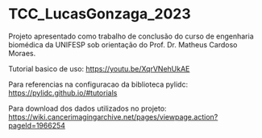 # TCC_LucasGonzaga_2023
Projeto apresentado como trabalho de conclusão do curso de engenharia biomédica da UNIFESP sob orientação do Prof. Dr. Matheus Cardoso Moraes.

Tutorial basico de uso: https://youtu.be/XqrVNehUkAE

Para referencias na configuracao da biblioteca pylidc: https://pylidc.github.io/#tutorials

Para download dos dados utilizados no projeto: https://wiki.cancerimagingarchive.net/pages/viewpage.action?pageId=1966254
